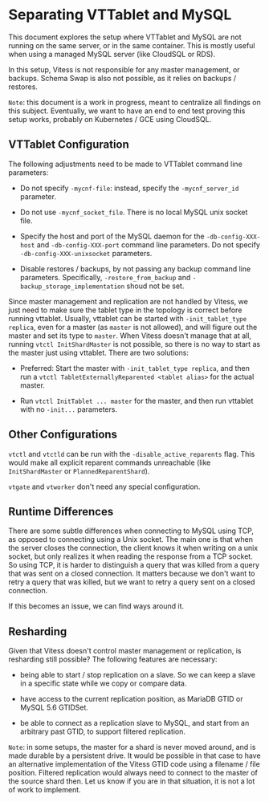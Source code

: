 # Separating VTTablet and MySQL

This document explores the setup where VTTablet and MySQL are not running on the
same server, or in the same container. This is mostly useful when using a
managed MySQL server (like CloudSQL or RDS).

In this setup, Vitess is not responsible for any master management, or
backups. Schema Swap is also not possible, as it relies on backups / restores.

`Note`: this document is a work in progress, meant to centralize all findings on
this subject. Eventually, we want to have an end to end test proving this setup
works, probably on Kubernetes / GCE using CloudSQL.

## VTTablet Configuration

The following adjustments need to be made to VTTablet command line parameters:

* Do not specify `-mycnf-file`: instead, specify the `-mycnf_server_id`
  parameter.

* Do not use `-mycnf_socket_file`. There is no local MySQL unix socket file.

* Specify the host and port of the MySQL daemon for the `-db-config-XXX-host`
  and `-db-config-XXX-port` command line parameters. Do not specify
  `-db-config-XXX-unixsocket` parameters.

* Disable restores / backups, by not passing any backup command line
  parameters. Specifically, `-restore_from_backup` and
  `-backup_storage_implementation` shoud not be set.

Since master management and replication are not handled by Vitess, we just need
to make sure the tablet type in the topology is correct before running
vttablet. Usually, vttablet can be started with `-init_tablet_type replica`,
even for a master (as `master` is not allowed), and will figure out the master
and set its type to `master`. When Vitess doesn't manage that at all, running
`vtctl InitShardMaster` is not possible, so there is no way to start as the
master just using vttablet. There are two solutions:

* Preferred: Start the master with `-init_tablet_type replica`, and then run a
  `vtctl TabletExternallyReparented <tablet alias>` for the actual master.

* Run `vtctl InitTablet ... master` for the master, and then run vttablet with
  no `-init...` parameters.
  
## Other Configurations

`vtctl` and `vtctld` can be run with the `-disable_active_reparents` flag. This
would make all explicit reparent commands unreachable (like `InitShardMaster`
or `PlannedReparentShard`).

`vtgate` and `vtworker` don't need any special configuration.

## Runtime Differences

There are some subtle differences when connecting to MySQL using TCP, as opposed
to connecting using a Unix socket. The main one is that when the server closes
the connection, the client knows it when writing on a unix socket, but only
realizes it when reading the response from a TCP socket. So using TCP, it is
harder to distinguish a query that was killed from a query that was sent on a
closed connection. It matters because we don't want to retry a query that was
killed, but we want to retry a query sent on a closed connection.

If this becomes an issue, we can find ways around it.

## Resharding

Given that Vitess doesn't control master management or replication, is
resharding still possible? The following features are necessary:

* being able to start / stop replication on a slave. So we can keep a slave in a
  specific state while we copy or compare data.

* have access to the current replication position, as MariaDB GTID or MySQL 5.6
  GTIDSet.

* be able to connect as a replication slave to MySQL, and start from an
  arbitrary past GTID, to support filtered replication.

`Note`: in some setups, the master for a shard is never moved around, and is
made durable by a persistent drive. It would be possible in that case to have an
alternative implementation of the Vitess GTID code using a filename / file
position. Filtered replication would always need to connect to the master of the
source shard then. Let us know if you are in that situation, it is not a lot of
work to implement.
